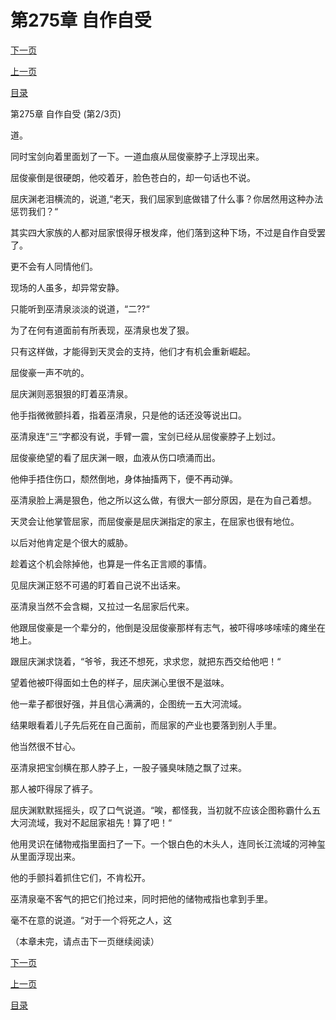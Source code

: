 <h1>第275章   自作自受</h1>
            <div><p><a href="./0824_%E7%AC%AC275%E7%AB%A0_%E8%87%AA%E4%BD%9C%E8%87%AA%E5%8F%97.md">下一页</a></p><p><a href="./0822_%E7%AC%AC275%E7%AB%A0_%E8%87%AA%E4%BD%9C%E8%87%AA%E5%8F%97.md">上一页</a></p><p><a href="../">目录</a></p></div>
            <div><p>第275章   自作自受 (第2/3页)</p><p>道。</p><p>同时宝剑向着里面划了一下。一道血痕从屈俊豪脖子上浮现出来。</p><p>屈俊豪倒是很硬朗，他咬着牙，脸色苍白的，却一句话也不说。</p><p>屈庆渊老泪横流的，说道,“老天，我们屈家到底做错了什么事？你居然用这种办法惩罚我们？“</p><p>其实四大家族的人都对屈家恨得牙根发痒，他们落到这种下场，不过是自作自受罢了。</p><p>更不会有人同情他们。</p><p>现场的人虽多，却异常安静。</p><p>只能听到巫清泉淡淡的说道，“二??“</p><p>为了在何有道面前有所表现，巫清泉也发了狠。</p><p>只有这样做，才能得到天灵会的支持，他们才有机会重新崛起。</p><p>屈俊豪一声不吭的。</p><p>屈庆渊则恶狠狠的盯着巫清泉。</p><p>他手指微微颤抖着，指着巫清泉，只是他的话还没等说出口。</p><p>巫清泉连“三“字都没有说，手臂一震，宝剑已经从屈俊豪脖子上划过。</p><p>屈俊豪绝望的看了屈庆渊一眼，血液从伤口喷涌而出。</p><p>他伸手捂住伤口，颓然倒地，身体抽搐两下，便不再动弹。</p><p>巫清泉脸上满是狠色，他之所以这么做，有很大一部分原因，是在为自己着想。</p><p>天灵会让他掌管屈家，而屈俊豪是屈庆渊指定的家主，在屈家也很有地位。</p><p>以后对他肯定是个很大的威胁。</p><p>趁着这个机会除掉他，也算是一件名正言顺的事情。</p><p>见屈庆渊正怒不可遏的盯着自己说不出话来。</p><p>巫清泉当然不会含糊，又拉过一名屈家后代来。</p><p>他跟屈俊豪是一个辈分的，他倒是没屈俊豪那样有志气，被吓得哆哆嗦嗦的瘫坐在地上。</p><p>跟屈庆渊求饶着，“爷爷，我还不想死，求求您，就把东西交给他吧！“</p><p>望着他被吓得面如土色的样子，屈庆渊心里很不是滋味。</p><p>他一辈子都很好强，并且信心满满的，企图统一五大河流域。</p><p>结果眼看着儿子先后死在自己面前，而屈家的产业也要落到别人手里。</p><p>他当然很不甘心。</p><p>巫清泉把宝剑横在那人脖子上，一股子骚臭味随之飘了过来。</p><p>那人被吓得尿了裤子。</p><p>屈庆渊默默摇摇头，叹了口气说道。“唉，都怪我，当初就不应该企图称霸什么五大河流域，我对不起屈家祖先！算了吧！“</p><p>他用灵识在储物戒指里面扫了一下。一个银白色的木头人，连同长江流域的河神玺从里面浮现出来。</p><p>他的手颤抖着抓住它们，不肯松开。</p><p>巫清泉毫不客气的把它们抢过来，同时把他的储物戒指也拿到手里。</p><p>毫不在意的说道。“对于一个将死之人，这</p><p>（本章未完，请点击下一页继续阅读）</p></div>
            <div><p><a href="./0824_%E7%AC%AC275%E7%AB%A0_%E8%87%AA%E4%BD%9C%E8%87%AA%E5%8F%97.md">下一页</a></p><p><a href="./0822_%E7%AC%AC275%E7%AB%A0_%E8%87%AA%E4%BD%9C%E8%87%AA%E5%8F%97.md">上一页</a></p><p><a href="../">目录</a></p></div>